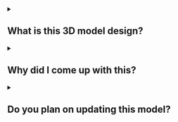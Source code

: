 <details>
<summary><h2>What is this 3D model design?</h2></summary> 
  
- This is my version of a vortex cannon, however, instead of releasing air, I want it to release small balls that I added.
- There is a hole in the center of the cannon because that's how a vortex cannon works, you need something similar to a bag to make it function. 
</details>
  
<details>
<summary><h2>Why did I come up with this?</h2></summary>
  
- Just randomly thought of it, researched a bit, and modified to something I think can function.
</details>
  
<details>
<summary><h2>Do you plan on updating this model?</h2></summary>
  
- Yes, because this is just a concept. I am more than 80% sure it wouldn't work when printed, so I plan to keep researching and editing.
</details>
